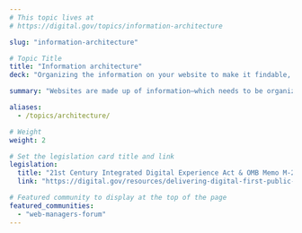 ```yaml
---
# This topic lives at
# https://digital.gov/topics/information-architecture

slug: "information-architecture"

# Topic Title
title: "Information architecture"
deck: "Organizing the information on your website to make it findable, understandable, and usable helps build trust with the public."

summary: "Websites are made up of information—which needs to be organized to be useful. Information architecture (IA), which has roots in physical spaces like libraries and hospitals, should be designed with intention to help people find what they need to know or do. Making sure that search, labeling, appropriate nesting, calls-to-action, and your sitemap are clear and usable is all part of having a functional information architecture."

aliases:
  - /topics/architecture/

# Weight
weight: 2

# Set the legislation card title and link
legislation:
  title: "21st Century Integrated Digital Experience Act & OMB Memo M-23-22"
  link: "https://digital.gov/resources/delivering-digital-first-public-experience/"

# Featured community to display at the top of the page
featured_communities:
  - "web-managers-forum"
---
```


